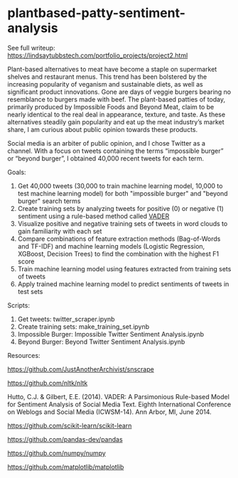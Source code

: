 # plantbased-patty-sentiment-analysis
See full writeup: https://lindsaytubbstech.com/portfolio_projects/project2.html

Plant-based alternatives to meat have become a staple on supermarket shelves and restaurant menus. This trend has been bolstered by the increasing popularity of veganism and sustainable diets, as well as significant product innovations. Gone are days of veggie burgers bearing no resemblance to burgers made with beef. The plant-based patties of today, primarily produced by Impossible Foods and Beyond Meat, claim to be nearly identical to the real deal in appearance, texture, and taste. As these alternatives steadily gain popularity and eat up the meat industry’s market share, I am curious about public opinion towards these products.

Social media is an arbiter of public opinion, and I chose Twitter as a channel. With a focus on tweets containing the terms “impossible burger” or “beyond burger”, I obtained 40,000 recent tweets for each term.

Goals:
<ol>
  <li>Get 40,000 tweets (30,000 to train machine learning model, 10,000 to test machine learning model) for both "impossible burger" and "beyond burger" search terms</li>
  <li>Create training sets by analyzing tweets for positive (0) or negative (1) sentiment using a rule-based method called <a href="https://github.com/nltk/nltk/blob/develop/nltk/sentiment/vader.py">VADER</a></li>
  <li>Visualize positive and negative training sets of tweets in word clouds to gain familiarity with each set</li>
  <li>Compare combinations of feature extraction methods (Bag-of-Words and TF-IDF) and machine learning models (Logistic Regression, XGBoost, Decision Trees) to find the combination with the highest F1 score</li>
  <li>Train machine learning model using features extracted from training sets of tweets</li>
  <li>Apply trained machine learning model to predict sentiments of tweets in test sets</li>
</ol>

Scripts:
<ol>
  <li>Get tweets: twitter_scraper.ipynb</li>
  <li>Create training sets: make_training_set.ipynb</li>
  <li>Impossible Burger: Impossible Twitter Sentiment Analysis.ipynb</li>
  <li>Beyond Burger: Beyond Twitter Sentiment Analysis.ipynb</li>
</ol>

Resources:

https://github.com/JustAnotherArchivist/snscrape

https://github.com/nltk/nltk

Hutto, C.J. & Gilbert, E.E. (2014). VADER: A Parsimonious Rule-based Model for
Sentiment Analysis of Social Media Text. Eighth International Conference on
Weblogs and Social Media (ICWSM-14). Ann Arbor, MI, June 2014.

https://github.com/scikit-learn/scikit-learn

https://github.com/pandas-dev/pandas

https://github.com/numpy/numpy

https://github.com/matplotlib/matplotlib
